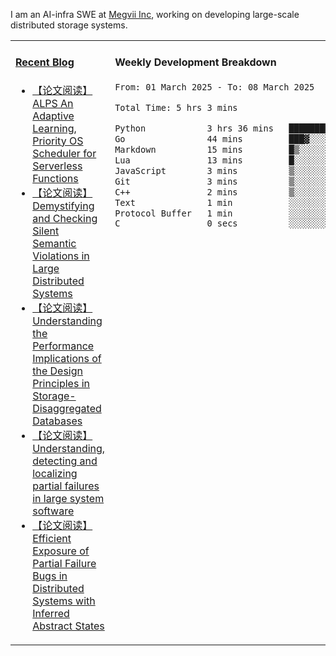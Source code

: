I am an AI-infra SWE at [Megvii Inc](https://en.megvii.com/), working on developing large-scale distributed storage systems.

<table width="960px">
<tr>
<td valign="top" width="50%">

#### <a href="https://www.kongjun18.me" target="_blank">Recent Blog</a>

<!-- BLOG-POST-LIST:START -->
- [【论文阅读】ALPS An Adaptive Learning, Priority OS Scheduler for Serverless Functions](https://kongjun18.github.io/posts/alps-an-adaptive-learning-priority-os-scheduler-for-serverless-functions/)
- [【论文阅读】Demystifying and Checking Silent Semantic Violations in Large Distributed Systems](https://kongjun18.github.io/posts/demystifying-and-checking-silent-semantic-violations-in-large-distributed-systems/)
- [【论文阅读】Understanding the Performance Implications of the Design Principles in Storage-Disaggregated Databases](https://kongjun18.github.io/posts/understanding-the-performance-implications-of-the-design-principles-in-storage-disaggregated-databases/)
- [【论文阅读】Understanding, detecting and localizing partial failures in large system software](https://kongjun18.github.io/posts/understanding-detecting-and-localizing-partial-failures-in-large-system-software/)
- [【论文阅读】Efficient Exposure of Partial Failure Bugs in Distributed Systems with Inferred Abstract States](https://kongjun18.github.io/posts/efficient-exposure-of-partial-failure-bugs-in-distributed-systems-with-inferred-abstract-states/)
<!-- BLOG-POST-LIST:END -->

</td>
<td valign="top" width="50%">

#### Weekly Development Breakdown

<!--START_SECTION:waka-->

```txt
From: 01 March 2025 - To: 08 March 2025

Total Time: 5 hrs 3 mins

Python            3 hrs 36 mins   ██████████████████░░░░░░░   71.43 %
Go                44 mins         ███▓░░░░░░░░░░░░░░░░░░░░░   14.77 %
Markdown          15 mins         █▒░░░░░░░░░░░░░░░░░░░░░░░   05.01 %
Lua               13 mins         █░░░░░░░░░░░░░░░░░░░░░░░░   04.32 %
JavaScript        3 mins          ▒░░░░░░░░░░░░░░░░░░░░░░░░   01.28 %
Git               3 mins          ▒░░░░░░░░░░░░░░░░░░░░░░░░   01.17 %
C++               2 mins          ▒░░░░░░░░░░░░░░░░░░░░░░░░   00.77 %
Text              1 min           ░░░░░░░░░░░░░░░░░░░░░░░░░   00.62 %
Protocol Buffer   1 min           ░░░░░░░░░░░░░░░░░░░░░░░░░   00.47 %
C                 0 secs          ░░░░░░░░░░░░░░░░░░░░░░░░░   00.15 %
```

<!--END_SECTION:waka-->
</td>
</tr>

</table>
